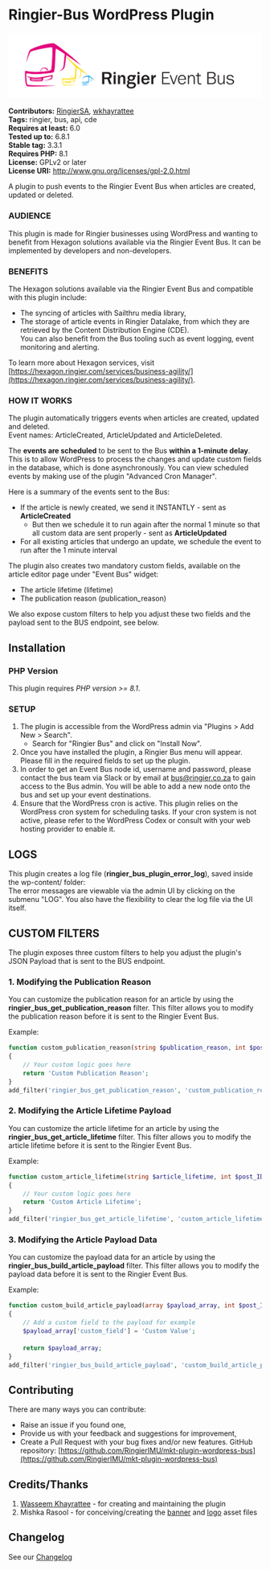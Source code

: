# Ringier-Bus WordPress Plugin #

![ringier bus banner](assets/banner.png)

**Contributors:** [RingierSA](https://profiles.wordpress.org/ringier/), [wkhayrattee](https://profiles.wordpress.org/wkhayrattee/)  
**Tags:** ringier, bus, api, cde   
**Requires at least:** 6.0  
**Tested up to:** 6.8.1  
**Stable tag:** 3.3.1  
**Requires PHP:** 8.1  
**License:** GPLv2 or later  
**License URI:** http://www.gnu.org/licenses/gpl-2.0.html  

A plugin to push events to the Ringier Event Bus when articles are created, updated or deleted.

### AUDIENCE

This plugin is made for Ringier businesses using WordPress and wanting to benefit from Hexagon solutions available via the Ringier Event Bus. It can be implemented by developers and non-developers.

### BENEFITS

The Hexagon solutions available via the Ringier Event Bus and compatible with this plugin include:  
- The syncing of articles with Sailthru media library,  
- The storage of article events in Ringier Datalake, from which they are retrieved by the Content Distribution Engine (CDE).  
You can also benefit from the Bus tooling such as event logging, event monitoring and alerting.

To learn more about Hexagon services, visit [https://hexagon.ringier.com/services/business-agility/](https://hexagon.ringier.com/services/business-agility/).


### HOW IT WORKS

The plugin automatically triggers events when articles are created, updated and deleted.  
Event names: ArticleCreated, ArticleUpdated and ArticleDeleted.

The **events are scheduled** to be sent to the Bus **within a 1-minute delay**. This is to allow WordPress to process the changes and update custom fields in the database, which is done asynchronously. You can view scheduled events by making use of the plugin "Advanced Cron Manager".

Here is a summary of the events sent to the Bus:
- If the article is newly created, we send it INSTANTLY - sent as **ArticleCreated**
    - But then we schedule it to run again after the normal 1 minute so that all custom data are sent properly - sent as **ArticleUpdated**
- For all existing articles that undergo an update, we schedule the event to run after the 1 minute interval

The plugin also creates two mandatory custom fields, available on the article editor page under "Event Bus" widget:  
- The article lifetime (lifetime)
- The publication reason (publication_reason)

We also expose custom filters to help you adjust these two fields and the payload sent to the BUS endpoint, see below.

## Installation ##

### PHP Version

This plugin requires *PHP version >= 8.1*.

### SETUP

1. The plugin is accessible from the WordPress admin via "Plugins > Add New > Search".
    - Search for "Ringier Bus" and click on "Install Now".
2. Once you have installed the plugin, a Ringier Bus menu will appear. Please fill in the required fields to set up the plugin.  
3. In order to get an Event Bus node id, username and password, please contact the bus team via Slack or by email at bus@ringier.co.za to gain access to the Bus admin.   You will be able to add a new node onto the bus and set up your event destinations.
4. Ensure that the WordPress cron is active. This plugin relies on the WordPress cron system for scheduling tasks. If your cron system is not active, please refer to the WordPress Codex or consult with your web hosting provider to enable it.

## LOGS

This plugin creates a log file (**ringier_bus_plugin_error_log**), saved inside the wp-content/ folder:  
The error messages are viewable via the admin UI by clicking on the submenu "LOG".
You also have the flexibility to clear the log file via the UI itself.

## CUSTOM FILTERS ##

The plugin exposes three custom filters to help you adjust the plugin's JSON Payload that is sent to the BUS endpoint.

### 1. Modifying the Publication Reason ###

You can customize the publication reason for an article by using the **ringier_bus_get_publication_reason** filter. This filter allows you to modify the publication reason before it is sent to the Ringier Event Bus.

Example:
```php
function custom_publication_reason(string $publication_reason, int $post_ID): string
{
    // Your custom logic goes here
    return 'Custom Publication Reason';
}
add_filter('ringier_bus_get_publication_reason', 'custom_publication_reason', 10, 2);
```

### 2. Modifying the Article Lifetime Payload ###

You can customize the article lifetime for an article by using the **ringier_bus_get_article_lifetime** filter. This filter allows you to modify the article lifetime before it is sent to the Ringier Event Bus.

Example:
```php
function custom_article_lifetime(string $article_lifetime, int $post_ID): string
{
    // Your custom logic goes here
    return 'Custom Article Lifetime';
}
add_filter('ringier_bus_get_article_lifetime', 'custom_article_lifetime', 10, 2);
```

### 3. Modifying the Article Payload Data ###

You can customize the payload data for an article by using the **ringier_bus_build_article_payload** filter. This filter allows you to modify the payload data before it is sent to the Ringier Event Bus.

Example:
```php
function custom_build_article_payload(array $payload_array, int $post_ID, WP_Post $post): array
{
    // Add a custom field to the payload for example
    $payload_array['custom_field'] = 'Custom Value';
    
    return $payload_array;
}
add_filter('ringier_bus_build_article_payload', 'custom_build_article_payload', 10, 3);
```

## Contributing ##

There are many ways you can contribute:  
- Raise an issue if you found one,  
- Provide us with your feedback and suggestions for improvement,  
- Create a Pull Request with your bug fixes and/or new features. GitHub repository: [https://github.com/RingierIMU/mkt-plugin-wordpress-bus](https://github.com/RingierIMU/mkt-plugin-wordpress-bus)

## Credits/Thanks ##

1) [Wasseem Khayrattee](https://github.com/wkhayrattee) - for creating and maintaining the plugin  
2) Mishka Rasool - for conceiving/creating the [banner](assets/banner.png) and [logo](assets/logo.png) asset files

## Changelog ##

See our [Changelog](CHANGELOG.md)
